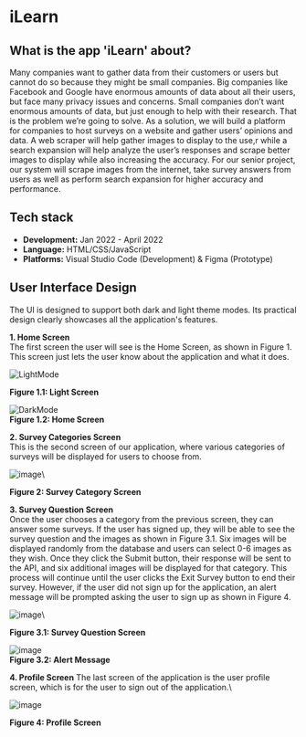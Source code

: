# iLearn 

## What is the app 'iLearn' about? 
Many companies want to gather data from their customers or users but cannot do so because they might be small companies. Big companies like Facebook and Google have enormous amounts of data about all their users, but face many privacy issues and concerns. Small companies don’t want enormous amounts of data, but just enough to help with their research. That is the problem we’re going to solve. As a solution, we will build a platform for companies to host surveys on a website and gather users’ opinions and data. A web scraper will help gather images to display to the use,r while a search expansion will help analyze the user’s responses and scrape better images to display while also increasing the accuracy. For our senior project, our system will scrape images from the internet, take survey answers from users as well as perform search expansion for higher accuracy and performance.

## Tech stack
- **Development:** Jan 2022 - April 2022 
- **Language:** HTML/CSS/JavaScript 
- **Platforms:** Visual Studio Code (Development) & Figma (Prototype)

## User Interface Design
The UI is designed to support both dark and light theme modes. Its practical design clearly showcases all the application's features. 

**1. Home Screen**\
The first screen the user will see is the Home Screen, as shown in Figure 1. This screen just lets the user know about the application and what it does.

![LightMode](https://github.com/user-attachments/assets/2b4a2a61-cfcc-4feb-b413-6b3aedc4631a) 

**Figure 1.1: Light Screen** 

![DarkMode](https://github.com/user-attachments/assets/2ea9808a-37d4-4aaf-8299-de867e34451c)\
**Figure 1.2: Home Screen**

**2. Survey Categories Screen**\
This is the second screen of our application, where various categories of surveys will be displayed for users to choose from. 

![image](https://github.com/user-attachments/assets/a9188cf6-6503-4fa3-959c-56388efa720c)\

**Figure 2: Survey Category Screen**

**3.  Survey Question Screen**\
Once the user chooses a category from the previous screen, they can answer some surveys. If the user has signed up, they will be able to see the survey question and the images as shown in Figure 3.1. Six images will be displayed randomly from the database and users can select 0-6 images as they wish. Once they click the Submit button, their response will be sent to the API, and six additional images will be displayed for that category. This process will continue until the user clicks the Exit Survey button to end their survey. However, if the user did not sign up for the application, an alert message will be prompted asking the user to sign up as shown in Figure 4.

![image](https://github.com/user-attachments/assets/b2f692d5-d1c8-41c3-845b-1bdb9b52f7dd)\

**Figure 3.1: Survey Question Screen**

![image](https://github.com/user-attachments/assets/c7d5798c-b6df-4c9f-adb1-090535d70be1)                
**Figure 3.2: Alert Message**

**4. Profile Screen**
The last screen of the application is the user profile screen, which is for the user to sign out of the application.\

![image](https://github.com/user-attachments/assets/07b8fa43-e280-48c7-8579-1bc1ba7513ae) 

**Figure 4: Profile Screen**
